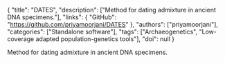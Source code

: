 {
  "title": "DATES",
  "description": ["Method for dating admixture in ancient DNA specimens."],
  "links": {
    "GitHub": "https://github.com/priyamoorjani/DATES"
  },
  "authors": ["priyamoorjani"],
  "categories": ["Standalone software"],
  "tags": ["Archaeogenetics", "Low-coverage adapted population-genetics tools"],
  "doi": null
}

<!-- Generated by csv2md.R – do not edit by hand -->

Method for dating admixture in ancient DNA specimens.